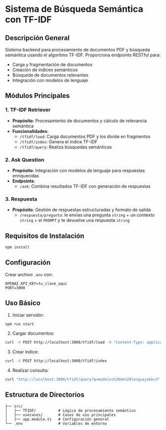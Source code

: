 # Sistema de Búsqueda Semántica con TF-IDF

## Descripción General
Sistema backend para procesamiento de documentos PDF y búsqueda semántica usando el algoritmo TF-IDF. Proporciona endpoints RESTful para:
- Carga y fragmentación de documentos
- Creación de índices semánticos
- Búsqueda de documentos relevantes
- Integración con modelos de lenguaje

## Módulos Principales

### 1. TF-IDF Retriever
- **Propósito**: Procesamiento de documentos y cálculo de relevancia semántica
- **Funcionalidades**:
  - `/tfidf/load`: Carga documentos PDF y los divide en fragmentos
  - `/tfidf/index`: Genera el índice TF-IDF
  - `/tfidf/query`: Realiza búsquedas semánticas

### 2. Ask Question
- **Propósito**: Integración con modelos de lenguaje para respuestas enriquecidas
- **Endpoints**:
  - `/ask`: Combina resultados TF-IDF con generación de respuestas

### 3. Respuesta
- **Propósito**: Gestión de respuestas estructuradas y formato de salida
  - `/respuesta/pregunta`: le envias una pregunta `string` + un contexto `string` + el `PROMPT` y te devuelve una respuesta `string`

## Requisitos de Instalación
```bash
npm install
```

## Configuración
Crear archivo `.env` con:
```env
OPENAI_API_KEY=tu_clave_aqui
PORT=3000
```

## Uso Básico
1. Iniciar servidor:
```bash
npm run start
```

2. Cargar documentos:
```bash
curl -X POST http://localhost:3000/tfidf/load -H "Content-Type: application/json" -d '{"chunkSize": 500}'
```

3. Crear índice:
```bash
curl -X POST http://localhost:3000/tfidf/index
```

4. Realizar consulta:
```bash
curl "http://localhost:3000/tfidf/query?q=modelos%20de%20lenguaje&k=3"
```

## Estructura de Directorios
```
├── src/
│   ├── TFIDF/          # Lógica de procesamiento semántico
│   ├── usecases/       # Casos de uso principales
│   ├── app.module.ts   # Configuración general
└── .env                # Variables de entorno
```